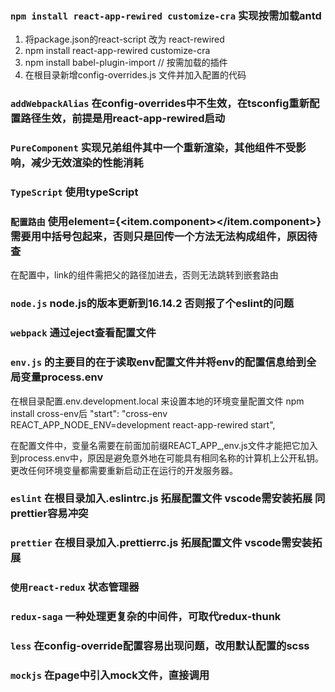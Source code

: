 ### `npm install react-app-rewired customize-cra` 实现按需加载antd 

1. 将package.json的react-script 改为 react-rewired
2. npm install react-app-rewired customize-cra
3. npm install babel-plugin-import // 按需加载的插件
4. 在根目录新增config-overrides.js 文件并加入配置的代码

### `addWebpackAlias` 在config-overrides中不生效，在tsconfig重新配置路径生效，前提是用react-app-rewired启动

### `PureComponent` 实现兄弟组件其中一个重新渲染，其他组件不受影响，减少无效渲染的性能消耗

### `TypeScript` 使用typeScript 

### `配置路由` 使用element={<item.component></item.component>} 需要用中括号包起来，否则只是回传一个方法无法构成组件，原因待查
在配置中，link的组件需把父的路径加进去，否则无法跳转到嵌套路由

### `node.js` node.js的版本更新到16.14.2 否则报了个eslint的问题

### `webpack` 通过eject查看配置文件

### `env.js` 的主要目的在于读取env配置文件并将env的配置信息给到全局变量process.env
在根目录配置.env.development.local 来设置本地的环境变量配置文件
npm install cross-env后
"start": "cross-env REACT_APP_NODE_ENV=development react-app-rewired start",

在配置文件中，变量名需要在前面加前缀REACT_APP_,env.js文件才能把它加入到process.env中，原因是避免意外地在可能具有相同名称的计算机上公开私钥。更改任何环境变量都需要重新启动正在运行的开发服务器。

### `eslint` 在根目录加入.eslintrc.js 拓展配置文件 vscode需安装拓展 同prettier容易冲突
### `prettier` 在根目录加入.prettierrc.js 拓展配置文件 vscode需安装拓展

### `使用react-redux` 状态管理器

### `redux-saga` 一种处理更复杂的中间件，可取代redux-thunk

### `less` 在config-override配置容易出现问题，改用默认配置的scss

### `mockjs` 在page中引入mock文件，直接调用